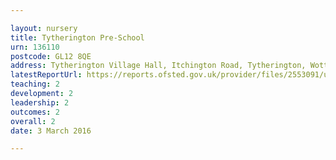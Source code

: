 ```yaml
---

layout: nursery
title: Tytherington Pre-School
urn: 136110
postcode: GL12 8QE
address: Tytherington Village Hall, Itchington Road, Tytherington, Wotton-under-Edge, South Gloucestershire, GL12 8QE
latestReportUrl: https://reports.ofsted.gov.uk/provider/files/2553091/urn/136110.pdf
teaching: 2
development: 2
leadership: 2
outcomes: 2
overall: 2
date: 3 March 2016

---
```

